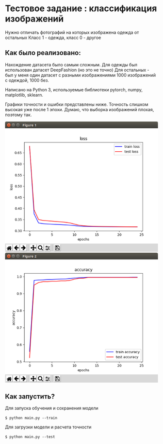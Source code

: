 Тестовое задание : классификация изображений
===

Нужно отличать фотографий на которых изображена одежда от остальных
Класс 1 - одежда, класс 0 - другое

Как было реализовано:
---

Нахождение датасета было самым сложным. Для одежды был использован датасет DeepFashion (но это не точно)
Для остальных - был у меня один датасет с разными изображениями
1000 изображений с одеждой, 1000 без.

Написано на Python 3, используемые библиотеки pytorch, numpy, matplotlib, sklearn.

Графики точности и ошибки представлены ниже. Точность слишком высокая уже после 1 эпохи. Думаю, что выборка изображений плохая, поэтому так.

![loss](readme_images/loss.png)
![accuracy](readme_images/accuracy.png)

Как запустить?
---

Для запуска обучения и сохранения модели

`$ python main.py --train`

Для загрузки модели и расчета точности

`$ python main.py --test`
